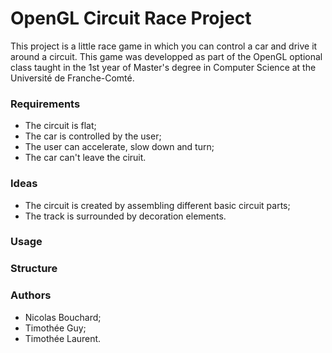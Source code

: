 # OpenGL Circuit Race Project
This project is a little race game in which you can control a car and drive it around a circuit. This game was developped as part of the OpenGL optional class taught in the 1st year of Master's degree in Computer Science at the Université de Franche-Comté. 

### Requirements
- The circuit is flat;
- The car is controlled by the user;
- The user can accelerate, slow down and turn;
- The car can't leave the ciruit.

### Ideas
- The circuit is created by assembling different basic circuit parts;
- The track is surrounded by decoration elements.

### Usage

### Structure

### Authors
- Nicolas Bouchard;
- Timothée Guy;
- Timothée Laurent.
